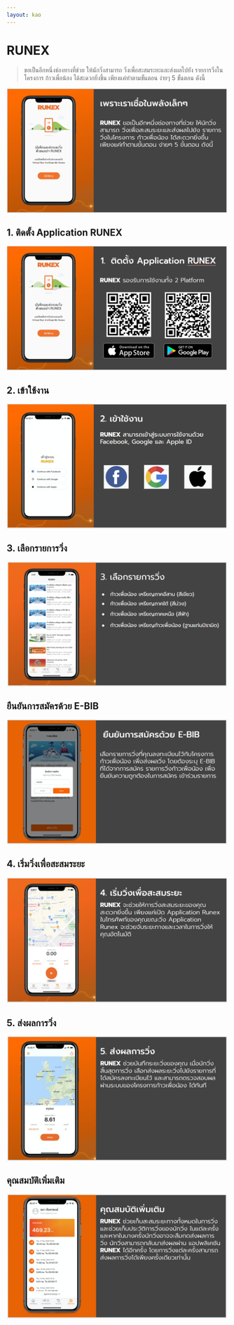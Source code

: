 ```yaml
---
layout: kao
---
```


# RUNEX 
> ขอเป็นอีกหนึ่งช่องทางที่ช่วย ให้นักวิ่งสามารถ วิ่งเพื่อสะสมระยะและส่งผลไปยัง รายการวิ่งในโครงการ ก้าวเพื่อน้อง ได้สะดวกยิ่งขึ้น เพียงแค่ทำตามขั้นตอน ง่ายๆ 5 ขั้นตอน ดังนี้

![](img/kao1.png)

## 1. ติดตั้ง Application RUNEX

![](img/kao2.png)

## 2. เข้าใช้งาน

![](img/kao3.png)

## 3. เลือกรายการวิ่ง

![](img/kao4.png)

## ยืนยันการสมัครด้วย E-BIB

![](img/kao5.png)

## 4. เริ่มวิ่งเพื่อสะสมระยะ

![](img/kao6.png)

## 5. ส่งผลการวิ่ง

![](img/kao7.png)

## คุณสมบัติเพิ่มเติม

![](img/kao8.png)